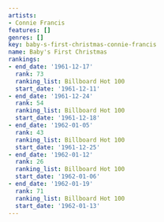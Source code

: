 ```yaml
---
artists:
- Connie Francis
features: []
genres: []
key: baby-s-first-christmas-connie-francis
name: Baby's First Christmas
rankings:
- end_date: '1961-12-17'
  rank: 73
  ranking_list: Billboard Hot 100
  start_date: '1961-12-11'
- end_date: '1961-12-24'
  rank: 54
  ranking_list: Billboard Hot 100
  start_date: '1961-12-18'
- end_date: '1962-01-05'
  rank: 43
  ranking_list: Billboard Hot 100
  start_date: '1961-12-25'
- end_date: '1962-01-12'
  rank: 26
  ranking_list: Billboard Hot 100
  start_date: '1962-01-06'
- end_date: '1962-01-19'
  rank: 71
  ranking_list: Billboard Hot 100
  start_date: '1962-01-13'
---
```


